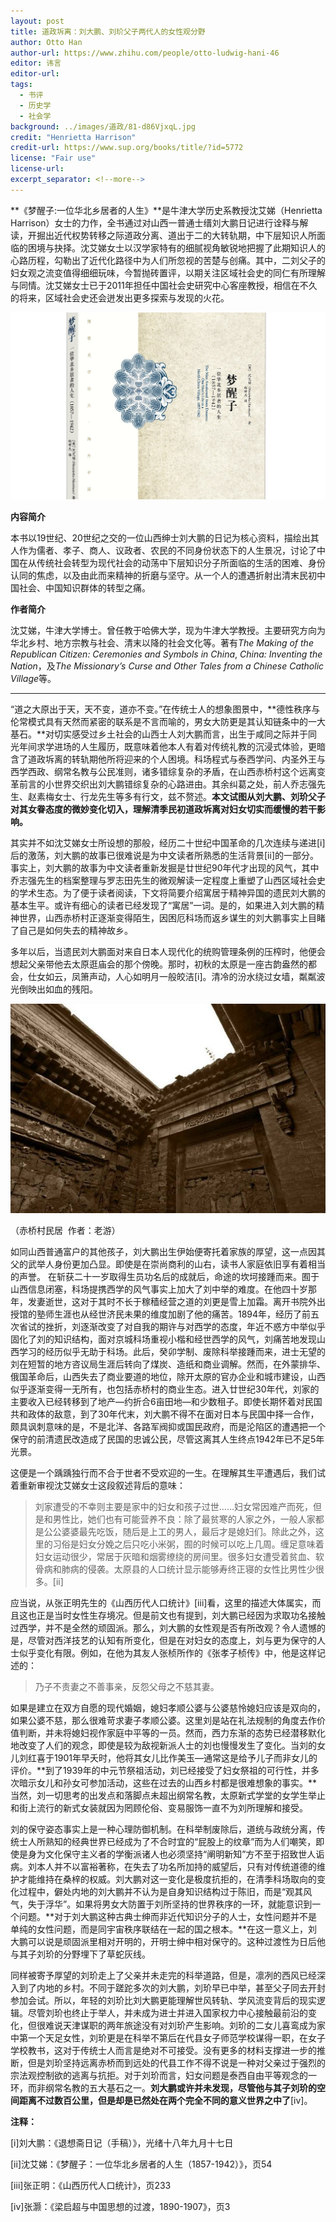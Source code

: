 ```yaml
---
layout: post
title: 道政坼离：刘大鹏、刘玠父子两代人的女性观分野
author: Otto Han
author-url: https://www.zhihu.com/people/otto-ludwig-hani-46
editor: 讳言
editor-url: 
tags:
  - 书评
  - 历史学
  - 社会学
background: ../images/道政/81-d86VjxqL.jpg
credit: "Henrietta Harrison"
credit-url: https://www.sup.org/books/title/?id=5772
license: "Fair use"
license-url: 
excerpt_separator: <!--more-->
---
```




**《梦醒子:一位华北乡居者的人生》**是牛津大学历史系教授沈艾娣（Henrietta Harrison）女士的力作，全书通过对山西一普通士缙刘大鹏日记进行诠释与解读，开掘出近代权势转移之际道政分离、道出于二的大转轨期，中下层知识人所面临的困境与抉择。沈艾娣女士以汉学家特有的细腻视角敏锐地把握了此期知识人的心路历程，勾勒出了近代化路径中为人们所忽视的苦楚与创痛。<!--more-->其中，二刘父子的妇女观之流变值得细细玩味，今暂抛砖置评，以期关注区域社会史的同仁有所理解与同情。沈艾娣女士已于2011年担任中国社会史研究中心客座教授，相信在不久的将来，区域社会史还会迸发出更多探索与发现的火花。

<img class="img-fluid" src="../images/道政/81-d86VjxqL.jpg" alt="img">

**内容简介**

本书以19世纪、20世纪之交的一位山西绅士刘大鹏的日记为核心资料，描绘出其人作为儒者、孝子、商人、议政者、农民的不同身份状态下的人生景况，讨论了中国在从传统社会转型为现代社会的动荡中下层知识分子所面临的生活的困难、身份认同的焦虑，以及由此而来精神的折磨与坚守。从一个人的遭遇折射出清末民初中国社会、中国知识群体的转型之痛。

**作者简介**

沈艾娣，牛津大学博士。曾任教于哈佛大学，现为牛津大学教授。主要研究方向为华北乡村、地方宗教与社会、清末以降的社会文化等。著有*The Making of the Republican Citizen: Ceremonies and Symbols in China*, *China: Inventing the Nation*，及*The Missionary’s Curse and Other Tales from a Chinese Catholic Village*等。

---

“道之大原出于天，天不变，道亦不变。”在传统士人的想象图景中，**德性秩序与伦常模式具有天然而紧密的联系是不言而喻的，男女大防更是其认知链条中的一大基石。**对切实感受过乡土社会的山西士人刘大鹏而言，出生于咸同之际并于同光年间求学进场的人生履历，既意味着他本人有着对传统礼教的沉浸式体验，更暗含了道政坼离的转轨期他所将迎来的个人困境。科场程式与泰西学问、内圣外王与西学西政、纲常名教与公民准则，诸多错综复杂的矛盾，在山西赤桥村这个远离变革前言的小世界交织出刘大鹏错综复杂的心路进由。其余纠葛之处，前人乔志强先生、赵素梅女士、行龙先生等多有行文，兹不赘述。**本文试图从刘大鹏、刘玠父子对其女眷态度的微妙变化切入，理解清季民初道政坼离对妇女切实而缓慢的若干影响。**

其实并不如沈艾娣女士所设想的那般，经历二十世纪中国革命的几次连续与递进\[i\]后的激荡，刘大鹏的故事已很难说是为中文读者所熟悉的生活背景\[ii\]的一部分。事实上，刘大鹏的故事为中文读者重新发掘是廿世纪90年代才出现的风气，其中乔志强先生的档案整理与罗志田先生的微观解读一定程度上重塑了山西区域社会史的学术生态。为了便于读者阅读，下文将简要介绍寓居于精神异国的遗民刘大鹏的基本生平。或许有细心的读者已经发现了“寓居”一词。是的，如果进入刘大鹏的精神世界，山西赤桥村正逐渐变得陌生，因困厄科场而返乡谋生的刘大鹏事实上目睹了自己是如何失去的精神故乡。

多年以后，当遗民刘大鹏面对来自日本人现代化的统购管理条例的压榨时，他便会想起父亲带他去太原逛庙会的那个傍晚。那时，初秋的太原是一座古韵盎然的都会，仕女如云，凤箫声动，人心如明月一般皎洁\[i\]。清冷的汾水绕过女墙，粼粼波光倒映出如血的残阳。

<img class="img-fluid" src="../images/道政/v2-4852be2d6ac6f3eff83eaea6d246437a_hd.jpg" alt="img">

（赤桥村民居  作者：老游）

如同山西普通富户的其他孩子，刘大鹏出生伊始便寄托着家族的厚望，这一点因其父的武举人身份更加凸显。即使是在崇尚商利的山右，读书人家庭依旧享有着相当的声誉。
在斩获二十一岁取得生员功名后的成就后，命途的坎坷接踵而来。囿于山西信息闭塞，科场提携西学的风气事实上加大了刘中举的难度。在他四十岁那年，发妻逝世，这对于其时不长于稼穑经营之道的刘更是雪上加霜。离开书院外出授馆的塾师生涯也从经世济民未果的维度加剧了他的痛苦。1894年，经历了前五次省试的挫折，刘逐渐改变了对自我的期许与对西学的态度，年近不惑方中举似乎固化了刘的知识结构，面对京城科场重视小楷和经世西学的风气，刘痛苦地发现山西学习的经历似乎无助于科场。此后，癸卯学制、废除科举接踵而来，进士无望的刘在短暂的地方咨议局生涯后转向了煤炭、造纸和商业调解。然而，在外蒙排华、俄国革命后，山西失去了商业要道的地位，除开太原的官办企业和城市建设，山西似乎逐渐变得一无所有，也包括赤桥村的商业生态。进入廿世纪30年代，刘家的主要收入已经转移到了地产—约折合6亩田地—和少数租子。即使长期怀着对民国共和政体的敌意，到了30年代末，刘大鹏不得不在面对日本与民国中择一合作，颇具讽刺意味的是，不是北洋、各路军阀抑或国民政府，而是沦陷区的遭遇把一个保守的前清遗民改造成了民国的忠诚公民，尽管这离其人生终点1942年已不足5年光景。

这便是一个踽踽独行而不合于世者不受欢迎的一生。在理解其生平遭遇后，我们试着重新审视沈艾娣女士这段叙述背后的意味：

> 刘家遭受的不幸则主要是家中的妇女和孩子过世……妇女常因难产而死，但是和男性比，她们也有可能营养不良：除了最贫寒的人家之外，一般人家都是公公婆婆最先吃饭，随后是上工的男人，最后才是媳妇们。除此之外，这里的习俗是妇女分娩之后只吃小米粥，囿的时候可以吃上几周。缠足意味着妇女运动很少，常居于灰暗和烟雾缭绕的房间里。很多妇女遭受着贫血、软骨病和肺病的侵袭。太原县的人口统计显示能够寿终正寝的女性比男性少很多。\[ii\]

应当说，从张正明先生的《山西历代人口统计》\[iii\]看，这里的描述大体属实，而且这也正是当时女性生存境况。但是前文也有提到，刘大鹏已经因为求取功名接触过西学，并不是全然的顽固派。那么，刘大鹏的女性观是否有所改观？令人遗憾的是，尽管对西洋技艺的认知有所变化，但是在对妇女的态度上，刘与更为保守的人士似乎变化有限。例如，在他为其友人张桢所作的《张孝子桢传》中，他是这样记述的：

> 乃子不责妻之不善事亲，反怨父母之不慈其妻。

如果是建立在双方自愿的现代婚姻，媳妇孝顺公婆与公婆慈怜媳妇应该是双向的，如果公婆不慈，那么很难苛求妻子孝顺公婆。这里刘是站在礼法规制的角度去作价值判断，并未将媳妇视作家庭中平等的一员。然而，西力东渐的态势已经潜移默化地改变了人们的观念，即使是较为敌视新派人士的刘也慢慢发生了变化。当刘的女儿刘红喜于1901年早夭时，他将其女儿比作美玉—通常这是给予儿子而非女儿的评价。**到了1939年的中元节祭祖活动，刘已经接受了妇女祭祖的可行性，并多次暗示女儿和孙女可参加活动，这些在过去的山西乡村都是很难想象的事实。**当然，刘一切思考的出发点和落脚点未超出纲常名教，太原新式学堂的女学生举止和街上流行的新式女装就因为罔顾伦俗、变易服饰一直不为刘所理解和接受。

刘的保守姿态事实上是一种心理防御机制。在科举制废除后，道统与政统分离，传统士人所熟知的经典世界已经成为了不合时宜的“屁股上的纹章”而为人们嘲笑，即使是身为文化保守主义者的学衡派诸人也必须坚持“阐明新知”方不至于招致世人诟病。刘本人并不以富裕著称，在失去了功名所加持的威望后，只有对传统道德的维护才能维持在桑梓的权威。刘大鹏对这一变化是极度抗拒的，在清季科场取向的变化过程中，僻处内地的刘大鹏并不认为是自身知识结构过于陈旧，而是“观其风气，失于浮华”。如果将男女大防置于刘所坚持的世界秩序的一环，就能意识到一个问题。**对于刘大鹏这种古典士绅而非近代知识分子的人士，女性问题并不是单纯的女性问题，而是同宇宙秩序联结在一起的国之根本。**在这一意义上，刘大鹏可以说是顽固派里相对开明的，开明士绅中相对保守的。这种过渡性为日后他与其子刘玠的分野埋下了草蛇灰线。

同样被寄予厚望的刘玠走上了父亲并未走完的科举道路，但是，凛冽的西风已经深入到了内地的乡村。不同于蹉跎多次的刘大鹏，刘玠早已中举，甚至父子同去开封参加会试。所以，年轻的刘玠比刘大鹏更能理解世风转轨、学风流变背后的现实逻辑。尽管刘玠也终止于举人，并未成为进士并进入国家权力中心接触最前沿的变化，但很难说天津谋职的两年旅途没有对刘玠产生影响。刘玠的二女儿喜鸾成为家中第一个天足女性，刘玠更是在科举不第后在代县女子师范学校谋得一职，在女子学校教书，这对于传统士人而言是绝对不可接受。没有更多的材料支撑进一步的推断，但是刘玠坚持远离赤桥而到远处的代县工作不得不说是一种对父亲过于强烈的宗法观控制欲的逃离与抗拒。对于刘玠而言，妇女问题是泰西自由平等观念的一环，而非纲常名教的五大基石之一。**刘大鹏或许并未发现，尽管他与其子刘玠的空间距离不过数百公里，但是却是已然处在两个完全不同的意义世界之中了**\[iv\]。

**注释：**

\[i\]刘大鹏：《退想斋日记（手稿）》，光绪十八年九月十七日

\[ii\]沈艾娣：《梦醒子：一位华北乡居者的人生（1857-1942）》，页54

\[iii\]张正明：《山西历代人口统计》，页233

\[iv\]张灏：《梁启超与中国思想的过渡，1890-1907》，页3